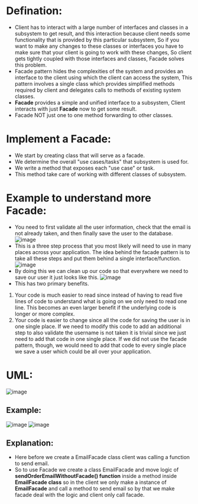# Defination:
- Client has to interact with a large number of interfaces and classes in a subsystem to get result, and this interaction because client needs some functionality that is provided by this particular subsystem, So if you want to make any changes to these classes or interfaces you have to make sure that your client is going to work with these changes, So client gets tightly coupled with those interfaces and classes, Facade solves this problem.
- Facade pattern hides the complexities of the system and provides an interface to the client using which the client can access the system, This pattern involves a single class which provides simplified methods required by client and delegates calls to methods of existing system classes.
- **Facade** provides a simple and unified interface to a subsystem, Client interacts with just **Facade** now to get some result.
- Facade NOT just one to one method forwarding to other classes.

# Implement a Facade:
- We start by creating class that will serve as a facade.
- We determine the overall "use cases/tasks" that subsystem is used for.
- We write a method that exposes each "use case" or task.
- This method take care of working with different classes of subsystem.

#  Example to understand more Facade:
- You need to first validate all the user information, check that the email is not already taken, and then finally save the user to the database.
![image](https://github.com/NourhanSaeed707/Design-pattern/assets/64387352/f1a11403-d720-4e44-b38d-ffa6c67602fb)
- This is a three step process that you most likely will need to use in many places across your application. The idea behind the facade pattern is to take all these steps and put them behind a single interface/function.
![image](https://github.com/NourhanSaeed707/Design-pattern/assets/64387352/32a40d1f-f50d-452b-b316-d82615b850ad)
- By doing this we can clean up our code so that everywhere we need to save our user it just looks like this.
![image](https://github.com/NourhanSaeed707/Design-pattern/assets/64387352/437c4484-02fe-4770-8ffe-8fe12278421b)
- This has two primary benefits.
1. Your code is much easier to read since instead of having to read five lines of code to understand what is going on we only need to read one line. This becomes an even larger benefit if the underlying code is longer or more complex.
2. Your code is easier to change since all the code for saving the user is in one single place. If we need to modify this code to add an additional step to also validate the username is not taken it is trivial since we just need to add that code in one single place. If we did not use the facade pattern, though, we would need to add that code to every single place we save a user which could be all over your application.

# UML:
![image](https://github.com/NourhanSaeed707/Design-pattern/assets/64387352/80e879ab-529f-4b1c-9331-501ded35fbfd)

## Example:
![image](https://github.com/NourhanSaeed707/Design-pattern/assets/64387352/abc83acd-0d56-4943-a471-03129a0762df)
![image](https://github.com/NourhanSaeed707/Design-pattern/assets/64387352/3227e249-9fe4-4167-8a0a-fb8f916272e2)

## Explanation:
- Here before we create a EmailFacade class client was calling a function to send email.
- So to use Facade we create a class EmailFacade and move logic of **sendOrderEmailWithoutFacade() function** inside a method inside **EmailFacade class** so in the client we only make a instance of **EmailFacade** and call a method to send email so by that we make facade deal with the logic and client only call facade.


